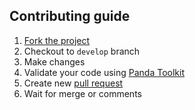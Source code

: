 ## Contributing guide

1. [Fork the project](https://github.com/ekelokorpi/panda.js-engine/fork)
2. Checkout to `develop` branch
3. Make changes
4. Validate your code using [Panda Toolkit](https://github.com/ekelokorpi/panda.js-toolkit)
5. Create new [pull request](https://github.com/ekelokorpi/panda.js-engine/compare)
6. Wait for merge or comments
